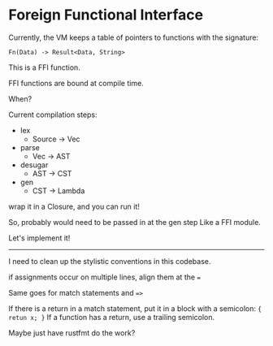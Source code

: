 # Foreign Functional Interface

Currently, the VM keeps a table of pointers to functions with the signature:

```
Fn(Data) -> Result<Data, String>
```

This is a FFI function.

FFI functions are bound at compile time.

When?

Current compilation steps:

- lex
    - Source -> Vec<Token>
- parse
    - Vec<Token> -> AST
- desugar
    - AST -> CST
- gen
    - CST -> Lambda

wrap it in a Closure, and you can run it!

So, probably would need to be passed in at the gen step
Like a FFI module.

Let's implement it!

---

I need to clean up the stylistic conventions in this codebase.

if assignments occur on multiple lines, align them at the `=`

Same goes for match statements and `=>`

If there is a return in a match statement, put it in a block with a semicolon: `{ retun x; }`
If a function has a return, use a trailing semicolon.

Maybe just have rustfmt do the work?
